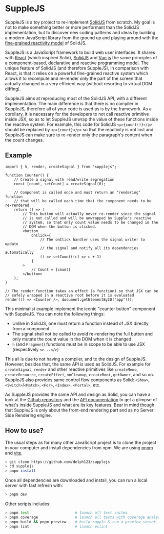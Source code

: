 # SuppleJS

SuppleJS is a toy project to re-implement [SolidJS](https://github.com/solidjs/solid) from scratch. My goal is not to make something better or more performant than the SolidJS implementation, but to discover new coding patterns and ideas by building a modern JavaScript library from the ground up and playing around with the [fine-grained reactivity model](https://dev.to/ryansolid/a-hands-on-introduction-to-fine-grained-reactivity-3ndf) of SolidJS.

SuppleJS is a JavaScript framework to build web user interfaces. It shares with [React](https://react.dev/) (which inspired Solid), [SolidJS](https://www.solidjs.com/) and [Vue.js](https://vuejs.org/) the same principles of a component-based, declarative and reactive programming model. The unique feature of SolidJS (and therefore SuppleJS), in comparison with React, is that it relies on a powerful fine-grained reactive system which allows it to recompute and re-render only the part of the screen that actually changed in a very efficient way (without resorting to virtual DOM diffing).

SuppleJS aims at reproducing most of the SolidJS API, with a different implementation. The main difference is that there is no compiler in SuppleJS, therefore all of your code is used as is by the framework. As a corollary, it is necessary for the developers to not call reactive primitive inside JSX, so as to let SuppleJS unwrap the value of these functions inside the reactive system. For example, this code for SolidJS `<p>{count()}</p>` should be replaced by `<p>{count}</p>`
so that the reactivity is not lost and SuppleJS can make sure to re-render only the paragraph's content when the count changes.

## Example

```tsx
import { h, render, createSignal } from "supplejs";

function Counter() {
    // Create a signal with read/write segregation
    const [count, setCount] = createSignal(0);

    // Component is called once and must return an "rendering" function
    // that will be called each time that the component needs to be re-rendered
    return () => (
        // This button will actually never re-render since the signal
        // is not called and will be unwrapped by Supple's reactive
        // system, so that only count value needs to be changed in the
        // DOM when the button is clicked.
        <button
            onClick={
                // The onClick handler uses the signal writer to update
                // the signal and notify all its dependencies automatically
                () => setCount((c) => c + 1)
            }
        >
            // Count = {count}
        </button>
    );
}

// The render function takes an effect (a function) so that JSX can be
// safely wrapped in a reactive root before it is evaluated
render(() => <Counter />, document.getElementByID("app")!);
```

This minimalist example implement the iconic "counter button" component with SuppleJS. You can note the following things:

-   Unlike in SolidJS, one must return a function instead of JSX directly from a component
-   The signal shall not be called to avoid re-rendering the full button and only mutate the count value in the DOM when it is changed
-   `h` (and `Fragment`) functions must be in scope to be able to use JSX (respectively `<>...</>`)

This all is due to not having a compiler, and to the design of SuppleJS. However, besides that, the same API is used as SolidJS. For example for `createSignal`, `render` and other reactive primitives like `createMemo`, `createResource`, `createEffect`, `onCleanup`, `createRoot`, `getOwner`, and so on. SuppleJS also provides same control flow components as Solid: `<Show>`, `<Switch>`/`<Match>`, `<For>`, `<Index>`, `<Portal>`, etc.

As SuppleJS provides the same API and design as Solid, you can have a look at the [Github repository](https://github.com/solidjs/solid) and the [API documentation](https://www.solidjs.com/docs/latest/api) to get a glimpse of what's inside SuppleJS and what are its key features. Bear in mind though that SuppleJS is only about the front-end rendering part and as no Server Side Rendering engine.

## How to use?

The usual steps as for many other JavaScript project is to clone the project in your computer and install dependencies from npm. We are using [pnpm](https://pnpm.io/fr/) and [vite](https://vitejs.dev/).

```sh
> git clone https://github.com/delph123/supplejs
> cd supplejs
> pnpm install
```

Once all dependencies are downloaded and install, you can run a local server with fast refresh with:

```sh
> pnpm dev
```

Other scripts includes:

```sh
> pnpm test                     # launch all test suites
> pnpm coverage                 # launch all tests with coverage analysis
> pnpm build && pnpm preview    # build supple & run a preview server
> pnpm lint                     # launch eslint
```
